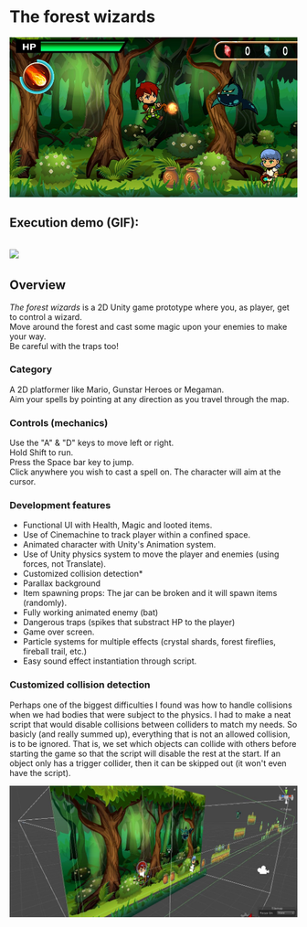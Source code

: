 # The forest wizards
![](sc1.jpg)
## Execution demo (GIF):
![](demo_sample.gif)
------
## Overview
*The forest wizards* is a 2D Unity game prototype where you, as player, get to control a wizard. <br/>Move around the forest and cast some magic upon your enemies to make your way.<br/> Be careful with the traps too!

### Category
A 2D platformer like Mario, Gunstar Heroes or Megaman.<br/>Aim your spells by pointing at any direction as you travel through the map.

### Controls (mechanics)
Use the "A" & "D" keys to move left or right.<br/>Hold Shift to run.<br/>Press the Space bar key to jump. <br/>Click anywhere you wish to cast a spell on. The character will aim at the cursor.

### Development features
- Functional UI with Health, Magic and looted items.
- Use of Cinemachine to track player within a confined space.
- Animated character with Unity's Animation system.
- Use of Unity physics system to move the player and enemies (using forces, not Translate).
- Customized collision detection*
- Parallax background
- Item spawning props: The jar can be broken and it will spawn items (randomly).
- Fully working animated enemy (bat)
- Dangerous traps (spikes that substract HP to the player)
- Game over screen.
- Particle systems for multiple effects (crystal shards, forest fireflies, fireball trail, etc.)
- Easy sound effect instantiation through script.

### Customized collision detection
Perhaps one of the biggest difficulties I found was how to handle collisions when we had bodies that were subject to the physics. I had to make a neat script that would disable collisions between colliders to match my needs. So basicly (and really summed up), everything that is not an allowed collision, is to be ignored. That is, we set which objects can collide with others before starting the game so that the script will disable the rest at the start.
If an object only has a trigger collider, then it can be skipped out (it won't even have the script).

![](sc2.JPG)

